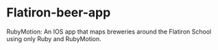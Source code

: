 # Flatiron-beer-app

RubyMotion: An IOS app that maps breweries around the Flatiron School using only Ruby and RubyMotion. 
